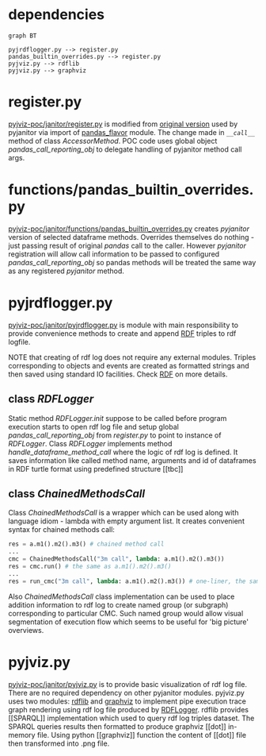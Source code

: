 # dependencies

```mermaid
graph BT

pyjrdflogger.py --> register.py
pandas_builtin_overrides.py --> register.py
pyjviz.py --> rdflib
pyjviz.py --> graphviz
```

# register.py
[pyjviz-poc/janitor/register.py](https://github.com/asmirnov69/pyjviz-poc/blob/main/janitor/register.py) is modified from [original version](https://github.com/Zsailer/pandas_flavor/blob/master/pandas_flavor/register.py) used by pyjanitor via import of [pandas_flavor](https://github.com/Zsailer/pandas_flavor) module. The change made in *`__call__`*  method of class *AccessorMethod*. POC code uses global object *pandas_call_reporting_obj* to delegate handling of pyjanitor method call args.

# functions/pandas_builtin_overrides.py
[pyjviz-poc/janitor/functions/pandas_builtin_overrides.py](https://github.com/asmirnov69/pyjviz-poc/blob/main/janitor/functions/pandas_builtin_overrides.py) creates *pyjanitor* version of selected dataframe methods. Overrides themselves do nothing - just passing result of original *pandas* call to the caller. However *pyjanitor* registration will allow call information to be passed to configured *pandas_call_reporting_obj* so pandas methods will be treated the same way as any registered *pyjanitor* method.

# pyjrdflogger.py
[pyjviz-poc/janitor/pyjrdflogger.py](https://github.com/asmirnov69/pyjviz-poc/blob/main/janitor/pyjrdflogger.py) is module with main responsibility to provide convenience methods to create and append [RDF](RDF.md) triples to rdf logfile. 

NOTE that creating of rdf log does not require any external modules. Triples corresponding to objects and events are created as formatted strings and then saved using standard IO facilities. Check [RDF](RDF.md) on more details.

## class *RDFLogger*
Static method *RDFLogger.init* suppose to be called before program execution starts to open rdf log file and setup global *pandas_call_reporting_obj* from *register.py* to point to instance of *RDFLogger*. 
Class *RDFLogger* implements method *handle_dataframe_method_call* where the logic of rdf log is defined. It saves information like called method name, arguments and id of dataframes in RDF turtle format using predefined structure [[tbc]]

## class *ChainedMethodsCall*
Class *ChainedMethodsCall* is a wrapper which can be used along with language idiom - lambda with empty argument list. It creates convenient syntax for chained methods call:

```python
res = a.m1().m2().m3() # chained method call
...
cmc = ChainedMethodsCall("3m call", lambda: a.m1().m2().m3())
res = cmc.run() # the same as a.m1().m2().m3()
...
res = run_cmc("3m call", lambda: a.m1().m2().m3()) # one-liner, the same actions as above
```

Also *ChainedMethodsCall* class implementation can be used to place addition information to rdf log to create named group (or subgraph) corresponding to particular CMC. Such named group would allow visual segmentation of execution flow which seems to be useful for 'big picture' overviews.

# pyjviz.py
[pyjviz-poc/janitor/pyjviz.py](https://github.com/asmirnov69/pyjviz-poc/blob/main/janitor/pyjviz.py) is to provide basic visualization of rdf log file. There are no required dependency on other pyjanitor modules. pyjviz.py uses two modules: [rdflib](https://rdflib.readthedocs.io/en/stable/) and [graphviz](https://github.com/xflr6/graphviz) to implement pipe execution trace graph rendering using rdf log file produced by [RDFLogger](https://github.com/asmirnov69/pyjviz-poc/blob/main/janitor/pyjrdflogger.py). rdflib provides [[SPARQL]] implementation which used to query rdf log triples dataset. The SPARQL queries results then formatted to produce graphviz [[dot]] in-memory file. Using python [[graphviz]] function the content of [[dot]] file then transformed into .png file.
